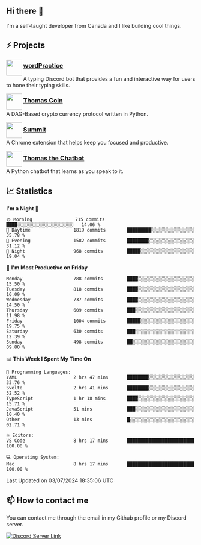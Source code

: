 <h2>Hi there 👋</h2>

<p>I'm a self-taught developer from Canada and I like building cool things.</p>

<h2>⚡ Projects</h2>

<img align="left" src="https://i.imgur.com/BIzs17V.png" width="42" height="42" />
<h3><a target="_blank" href="https://wordpractice.principle.sh/">wordPractice</a></h3>
<p>A typing Discord bot that provides a fun and interactive way for users to hone their typing skills.</p>

<img align="left" src="https://i.imgur.com/4FdQpgN.png" width="42" height="42" />
<h3><a href="https://github.com/principle105/thomas-coin">Thomas Coin</a></h3>
<p>A DAG-Based crypto currency protocol written in Python.</p>

<img align="left" src="https://i.imgur.com/Ly8Atho.png" width="42" height="42" />
<h3><a href="https://summit.sh/">Summit</a></h3>
<p>A Chrome extension that helps keep you focused and productive.</p>

<img align="left" src="https://i.imgur.com/hA9YF2s.png" width="42" height="42" />
<h3><a href="https://github.com/principle105/thomasthechatbot">Thomas the Chatbot</a></h3>
<p>A Python chatbot that learns as you speak to it.</p>

<h2>📈 Statistics</h2>

<!--START_SECTION:waka-->
**I'm a Night 🦉** 

```text
🌞 Morning                715 commits         ████░░░░░░░░░░░░░░░░░░░░░   14.06 % 
🌆 Daytime                1819 commits        █████████░░░░░░░░░░░░░░░░   35.78 % 
🌃 Evening                1582 commits        ████████░░░░░░░░░░░░░░░░░   31.12 % 
🌙 Night                  968 commits         █████░░░░░░░░░░░░░░░░░░░░   19.04 % 
```
📅 **I'm Most Productive on Friday** 

```text
Monday                   788 commits         ████░░░░░░░░░░░░░░░░░░░░░   15.50 % 
Tuesday                  818 commits         ████░░░░░░░░░░░░░░░░░░░░░   16.09 % 
Wednesday                737 commits         ████░░░░░░░░░░░░░░░░░░░░░   14.50 % 
Thursday                 609 commits         ███░░░░░░░░░░░░░░░░░░░░░░   11.98 % 
Friday                   1004 commits        █████░░░░░░░░░░░░░░░░░░░░   19.75 % 
Saturday                 630 commits         ███░░░░░░░░░░░░░░░░░░░░░░   12.39 % 
Sunday                   498 commits         ██░░░░░░░░░░░░░░░░░░░░░░░   09.80 % 
```


📊 **This Week I Spent My Time On** 

```text
💬 Programming Languages: 
YAML                     2 hrs 47 mins       ████████░░░░░░░░░░░░░░░░░   33.76 % 
Svelte                   2 hrs 41 mins       ████████░░░░░░░░░░░░░░░░░   32.52 % 
TypeScript               1 hr 18 mins        ████░░░░░░░░░░░░░░░░░░░░░   15.71 % 
JavaScript               51 mins             ███░░░░░░░░░░░░░░░░░░░░░░   10.40 % 
Other                    13 mins             █░░░░░░░░░░░░░░░░░░░░░░░░   02.71 % 

🔥 Editors: 
VS Code                  8 hrs 17 mins       █████████████████████████   100.00 % 

💻 Operating System: 
Mac                      8 hrs 17 mins       █████████████████████████   100.00 % 
```


 Last Updated on 03/07/2024 18:35:06 UTC
<!--END_SECTION:waka-->

<h2>📫 How to contact me</h2>

You can contact me through the email in my Github profile or my Discord server.

[![Discord Server Link](https://dcbadge.vercel.app/api/server/DHnk46C)](https://discord.gg/DHnk46C)

